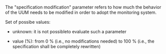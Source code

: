 The "specification modification" parameter refers to how much the behavior of the UUM needs to be modified in order to adopt the monitoring system.

Set of possibe values:

- unknown: it is not possibleto evaluate such a parameter

- value (%): from 0 % (i.e., no modifications needed) to 100 % (i.e., the specification shall be completely rewritten)
